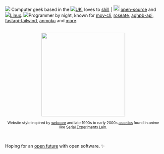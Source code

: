 <img class="inline w-8 -mx-2" src="./images/classic_tv.gif"> Computer geek based in the 
<img class="inline w-6 -mt-1 -ml-1 mr-1" src="./images/uk_flag.gif">[UK](https://en.wikipedia.org/wiki/United_Kingdom), loves to [shill](https://www.urbandictionary.com/define.php?term=shill) <span>|</span>
<img class="inline -m-1 -mt-1.5" width="20px" src="./images/open_source_logo.png"> [open-source](https://opensource.com/resources/what-open-source) 
and <img class="inline w-14 -m-5 -mr-3" src="./images/tux_back_flips.gif">[Linux](https://en.wikipedia.org/wiki/Linux). 
<img class="inline w-6 -ml-1 mr-1" src="./images/falling_cat.gif">Programmer by night, known for [mov-cli](https://github.com/mov-cli/mov-cli), [roseate](https://github.com/cloudy-org/roseate), [aghpb-api](https://github.com/THEGOLDENPRO/aghpb_api), [fastapi-tailwind](https://github.com/THEGOLDENPRO/fastapi-tailwind), [anmoku](https://github.com/THEGOLDENPRO/anmoku) and [more](#projects-div).

<br>

<div align="center">

  <img class="rounded-lg" src="./images/lain.jpg" width="270px">

  <sub>Website style inspired by [webcore](https://aesthetics.fandom.com/wiki/Webcore) and late 1990s to early 2000s <u>ascetics</u> found in anime like [Serial Experiments Lain](https://myanimelist.net/anime/339/Serial_Experiments_Lain).</sub>

</div>

<br>

Hoping for an [open future](https://www.gnu.org/philosophy/free-sw.en.html) with open software. ✨